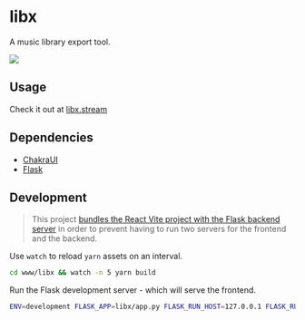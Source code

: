# libx

A music library export tool.

<img src="https://i.imgur.com/wI5WPCe.png" />

## Usage

Check it out at [libx.stream](https://libx.stream)

## Dependencies

- [ChakraUI](https://www.chakra-ui.com/)
- [Flask](https://flask.palletsprojects.com/en/stable/)

## Development

> This project [bundles the React Vite project with the Flask backend server](https://stackoverflow.com/questions/44209978/serving-a-front-end-created-with-create-react-app-with-flask) in order to prevent having to run two servers for the frontend and the backend.

Use `watch` to reload `yarn` assets on an interval.

```sh
cd www/libx && watch -n 5 yarn build
```

Run the Flask development server - which will serve the frontend.

```sh
ENV=development FLASK_APP=libx/app.py FLASK_RUN_HOST=127.0.0.1 FLASK_RUN_PORT=5000 flask run --reload
```
